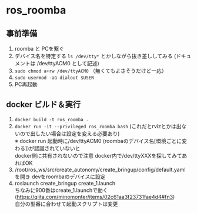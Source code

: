 # ros_roomba

## 事前準備
1. roomba と PCを繋ぐ
2. デバイス名を特定する `ls /dev/tty*` とかしながら抜き差ししてみる (ドキュメントは /dev/ttyACM0 として記述)
3. `sudo chmod a+rw /dev/ttyACM0` （無くてもよさそうだけど一応）
4. `sudo usermod -aG dialout $USER`
5. PC再起動

## docker ビルド＆実行
1. `docker build -t ros_roomba .`
2. `docker run -it --privileged ros_roomba bash` (これだとrvizとかは出ないので出したい場合は設定を変える必要あり) <br>
※ docker run 起動時に/dev/ttyACM0 (roombaのデバイス名[環境ごとに変わる])が認識されていないと <br>
docker側に共有されないので注意 docker内で/dev/ttyXXXを探してみてあればOK
3. /root/ros_ws/src/create_autonomy/create_bringup/config/default.yaml を開き devをroombaのデバイスに設定
4. roslaunch create_bringup create_1.launch <br>
ちなみに900番はcreate_1.launchで動く(https://qiita.com/minomonter/items/02c61aa3f23731fae4d4#fn3) <br>
自分の型番に合わせて起動スクリプトは変更
